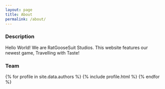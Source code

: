```yaml
---
layout: page
title: About
permalink: /about/
---
```


### Description

Hello World! We are RatGooseSuit Studios.
This website features our newest game, Travelling with Taste!

### Team

{% for profile in site.data.authors %}
{% include profile.html %}
{% endfor %}
